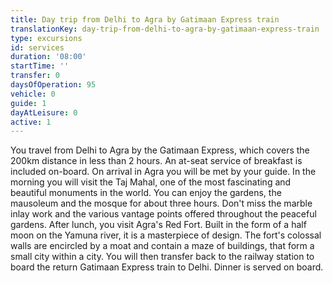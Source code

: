 ```yaml
---
title: Day trip from Delhi to Agra by Gatimaan Express train
translationKey: day-trip-from-delhi-to-agra-by-gatimaan-express-train
type: excursions
id: services
duration: '08:00'
startTime: ''
transfer: 0
daysOfOperation: 95
vehicle: 0
guide: 1
dayAtLeisure: 0
active: 1
---
```

You travel from Delhi to Agra by the Gatimaan Express, which covers the 200km distance in less than 2 hours. An at-seat service of breakfast is included on-board. On arrival in Agra you will be met by your guide.     In the morning you will visit the Taj Mahal, one of the most fascinating and beautiful monuments in the world. You can enjoy the gardens, the mausoleum and the mosque for about three hours. Don't miss the marble inlay work and the various vantage points offered throughout the peaceful gardens.    After lunch, you visit Agra's Red Fort. Built in the form of a half moon on the Yamuna river, it is a masterpiece of design. The fort's colossal walls are encircled by a moat and contain a maze of buildings, that form a small city within a city.     You will then transfer back to the railway station to board the return Gatimaan Express train to Delhi. Dinner is served on board.  
